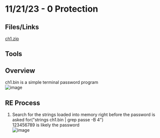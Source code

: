 # 11/21/23 - 0 Protection

## Files/Links
[ch1.zip](http://challenge01.root-me.org/cracking/ch1/ch1.zip)  

## Tools

## Overview
ch1.bin is a simple terminal password program   
![image](https://github.com/samuelpriddy/Reverse-Engineering.github.io/assets/111523310/087f8ec0-6c84-4bb0-8962-b32887b28b5a)

## RE Process  
1. Search for the strings loaded into memory right before the password is asked for("strings ch1.bin | grep passe -B 4")  
   123456789 is likely the password    
![image](https://github.com/samuelpriddy/Reverse-Engineering.github.io/assets/111523310/af7fbe69-e1de-4f73-b789-1efaddf6c941)
